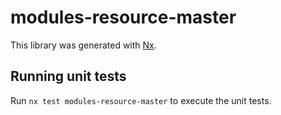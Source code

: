 # modules-resource-master

This library was generated with [Nx](https://nx.dev).

## Running unit tests

Run `nx test modules-resource-master` to execute the unit tests.
